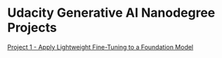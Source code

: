 # Udacity Generative AI Nanodegree Projects 

[Project 1 - Apply Lightweight Fine-Tuning to a Foundation Model](./Project%201%20-%20Apply%20Lightweight%20Fine-Tuning%20to%20a%20Foundation%20Model)

